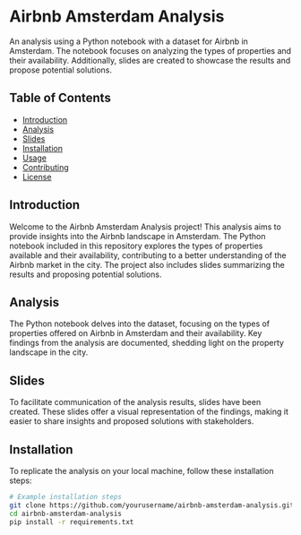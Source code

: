 # Airbnb Amsterdam Analysis

An analysis using a Python notebook with a dataset for Airbnb in Amsterdam. The notebook focuses on analyzing the types of properties and their availability. Additionally, slides are created to showcase the results and propose potential solutions.

## Table of Contents
- [Introduction](#introduction)
- [Analysis](#analysis)
- [Slides](#slides)
- [Installation](#installation)
- [Usage](#usage)
- [Contributing](#contributing)
- [License](#license)

## Introduction

Welcome to the Airbnb Amsterdam Analysis project! This analysis aims to provide insights into the Airbnb landscape in Amsterdam. The Python notebook included in this repository explores the types of properties available and their availability, contributing to a better understanding of the Airbnb market in the city. The project also includes slides summarizing the results and proposing potential solutions.

## Analysis

The Python notebook delves into the dataset, focusing on the types of properties offered on Airbnb in Amsterdam and their availability. Key findings from the analysis are documented, shedding light on the property landscape in the city.

## Slides

To facilitate communication of the analysis results, slides have been created. These slides offer a visual representation of the findings, making it easier to share insights and proposed solutions with stakeholders.

## Installation

To replicate the analysis on your local machine, follow these installation steps:

```bash
# Example installation steps
git clone https://github.com/yourusername/airbnb-amsterdam-analysis.git
cd airbnb-amsterdam-analysis
pip install -r requirements.txt

